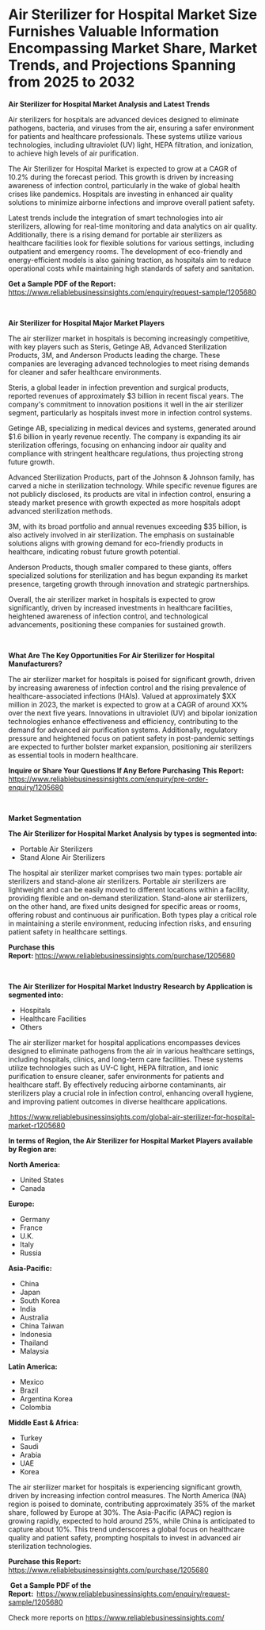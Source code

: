 <p><h1>Air Sterilizer for Hospital Market Size Furnishes Valuable Information Encompassing Market Share, Market Trends, and Projections Spanning from 2025 to 2032</h1></p><p><strong>Air Sterilizer for Hospital Market Analysis and Latest Trends</strong></p>
<p><p>Air sterilizers for hospitals are advanced devices designed to eliminate pathogens, bacteria, and viruses from the air, ensuring a safer environment for patients and healthcare professionals. These systems utilize various technologies, including ultraviolet (UV) light, HEPA filtration, and ionization, to achieve high levels of air purification.</p><p>The Air Sterilizer for Hospital Market is expected to grow at a CAGR of 10.2% during the forecast period. This growth is driven by increasing awareness of infection control, particularly in the wake of global health crises like pandemics. Hospitals are investing in enhanced air quality solutions to minimize airborne infections and improve overall patient safety. </p><p>Latest trends include the integration of smart technologies into air sterilizers, allowing for real-time monitoring and data analytics on air quality. Additionally, there is a rising demand for portable air sterilizers as healthcare facilities look for flexible solutions for various settings, including outpatient and emergency rooms. The development of eco-friendly and energy-efficient models is also gaining traction, as hospitals aim to reduce operational costs while maintaining high standards of safety and sanitation.</p></p>
<p><strong>Get a Sample PDF of the Report:&nbsp;</strong> <a href="https://www.reliablebusinessinsights.com/enquiry/request-sample/1205680?utm_campaign=3034&utm_medium=2&utm_source=Github&utm_content=ia&utm_term=03032025&utm_id=air-sterilizer-for-hospital">https://www.reliablebusinessinsights.com/enquiry/request-sample/1205680</a></p>
<p>&nbsp;</p>
<p><strong>Air Sterilizer for Hospital Major Market Players</strong></p>
<p><p>The air sterilizer market in hospitals is becoming increasingly competitive, with key players such as Steris, Getinge AB, Advanced Sterilization Products, 3M, and Anderson Products leading the charge. These companies are leveraging advanced technologies to meet rising demands for cleaner and safer healthcare environments.</p><p>Steris, a global leader in infection prevention and surgical products, reported revenues of approximately $3 billion in recent fiscal years. The company's commitment to innovation positions it well in the air sterilizer segment, particularly as hospitals invest more in infection control systems.</p><p>Getinge AB, specializing in medical devices and systems, generated around $1.6 billion in yearly revenue recently. The company is expanding its air sterilization offerings, focusing on enhancing indoor air quality and compliance with stringent healthcare regulations, thus projecting strong future growth.</p><p>Advanced Sterilization Products, part of the Johnson & Johnson family, has carved a niche in sterilization technology. While specific revenue figures are not publicly disclosed, its products are vital in infection control, ensuring a steady market presence with growth expected as more hospitals adopt advanced sterilization methods.</p><p>3M, with its broad portfolio and annual revenues exceeding $35 billion, is also actively involved in air sterilization. The emphasis on sustainable solutions aligns with growing demand for eco-friendly products in healthcare, indicating robust future growth potential.</p><p>Anderson Products, though smaller compared to these giants, offers specialized solutions for sterilization and has begun expanding its market presence, targeting growth through innovation and strategic partnerships.</p><p>Overall, the air sterilizer market in hospitals is expected to grow significantly, driven by increased investments in healthcare facilities, heightened awareness of infection control, and technological advancements, positioning these companies for sustained growth.</p></p>
<p>&nbsp;</p>
<p><strong>What Are The Key Opportunities For Air Sterilizer for Hospital Manufacturers?</strong></p>
<p><p>The air sterilizer market for hospitals is poised for significant growth, driven by increasing awareness of infection control and the rising prevalence of healthcare-associated infections (HAIs). Valued at approximately $XX million in 2023, the market is expected to grow at a CAGR of around XX% over the next five years. Innovations in ultraviolet (UV) and bipolar ionization technologies enhance effectiveness and efficiency, contributing to the demand for advanced air purification systems. Additionally, regulatory pressure and heightened focus on patient safety in post-pandemic settings are expected to further bolster market expansion, positioning air sterilizers as essential tools in modern healthcare.</p></p>
<p><strong>Inquire or Share Your Questions If Any Before Purchasing This Report:</strong> <a href="https://www.reliablebusinessinsights.com/enquiry/pre-order-enquiry/1205680?utm_campaign=3034&utm_medium=2&utm_source=Github&utm_content=ia&utm_term=03032025&utm_id=air-sterilizer-for-hospital">https://www.reliablebusinessinsights.com/enquiry/pre-order-enquiry/1205680</a></p>
<p>&nbsp;</p>
<p><strong>Market Segmentation</strong></p>
<p><strong>The Air Sterilizer for Hospital Market Analysis by types is segmented into:</strong></p>
<p><ul><li>Portable Air Sterilizers</li><li>Stand Alone Air Sterilizers</li></ul></p>
<p><p>The hospital air sterilizer market comprises two main types: portable air sterilizers and stand-alone air sterilizers. Portable air sterilizers are lightweight and can be easily moved to different locations within a facility, providing flexible and on-demand sterilization. Stand-alone air sterilizers, on the other hand, are fixed units designed for specific areas or rooms, offering robust and continuous air purification. Both types play a critical role in maintaining a sterile environment, reducing infection risks, and ensuring patient safety in healthcare settings.</p></p>
<p><strong>Purchase this Report:&nbsp;</strong><a href="https://www.reliablebusinessinsights.com/purchase/1205680?utm_campaign=3034&utm_medium=2&utm_source=Github&utm_content=ia&utm_term=03032025&utm_id=air-sterilizer-for-hospital">https://www.reliablebusinessinsights.com/purchase/1205680</a></p>
<p>&nbsp;</p>
<p><strong>The Air Sterilizer for Hospital Market Industry Research by Application is segmented into:</strong></p>
<p><ul><li>Hospitals</li><li>Healthcare Facilities</li><li>Others</li></ul></p>
<p><p>The air sterilizer market for hospital applications encompasses devices designed to eliminate pathogens from the air in various healthcare settings, including hospitals, clinics, and long-term care facilities. These systems utilize technologies such as UV-C light, HEPA filtration, and ionic purification to ensure cleaner, safer environments for patients and healthcare staff. By effectively reducing airborne contaminants, air sterilizers play a crucial role in infection control, enhancing overall hygiene, and improving patient outcomes in diverse healthcare applications.</p></p>
<p><a href="https://www.reliablebusinessinsights.com/global-air-sterilizer-for-hospital-market-r1205680?utm_campaign=3034&utm_medium=2&utm_source=Github&utm_content=ia&utm_term=03032025&utm_id=air-sterilizer-for-hospital">&nbsp;https://www.reliablebusinessinsights.com/global-air-sterilizer-for-hospital-market-r1205680</a></p>
<p><strong>In terms of Region, the Air Sterilizer for Hospital Market Players available by Region are:</strong></p>
<p>
    <p> <strong> North America: </strong>
        <ul>
            <li>United States</li>
            <li>Canada</li>
        </ul>
        </p> 
    <p> <strong> Europe: </strong>
        <ul>
            <li>Germany</li>
            <li>France</li>
            <li>U.K.</li>
            <li>Italy</li>
            <li>Russia</li>
        </ul>
        </p> 
    <p> <strong> Asia-Pacific: </strong>
        <ul>
            <li>China</li>
            <li>Japan</li>
            <li>South Korea</li>
            <li>India</li>
            <li>Australia</li>
            <li>China Taiwan</li>
            <li>Indonesia</li>
            <li>Thailand</li>
            <li>Malaysia</li>
        </ul>
        </p> 
    <p> <strong> Latin America: </strong>
        <ul>
            <li>Mexico</li>
            <li>Brazil</li>
            <li>Argentina Korea</li>
            <li>Colombia</li>
        </ul>
        </p> 
    <p> <strong> Middle East & Africa: </strong>
        <ul>
            <li>Turkey</li>
            <li>Saudi</li>
            <li>Arabia</li>
            <li>UAE</li>
            <li>Korea</li>
        </ul>
    </p>
    </p>
<p><p>The air sterilizer market for hospitals is experiencing significant growth, driven by increasing infection control measures. The North America (NA) region is poised to dominate, contributing approximately 35% of the market share, followed by Europe at 30%. The Asia-Pacific (APAC) region is growing rapidly, expected to hold around 25%, while China is anticipated to capture about 10%. This trend underscores a global focus on healthcare quality and patient safety, prompting hospitals to invest in advanced air sterilization technologies.</p></p>
<p><strong>Purchase this Report: </strong><a href="https://www.reliablebusinessinsights.com/purchase/1205680?utm_campaign=3034&utm_medium=2&utm_source=Github&utm_content=ia&utm_term=03032025&utm_id=air-sterilizer-for-hospital">https://www.reliablebusinessinsights.com/purchase/1205680</a></p>
<p>&nbsp;<strong>Get a Sample PDF of the Report:&nbsp;&nbsp;</strong><a href="https://www.reliablebusinessinsights.com/enquiry/request-sample/1205680?utm_campaign=3034&utm_medium=2&utm_source=Github&utm_content=ia&utm_term=03032025&utm_id=air-sterilizer-for-hospital">https://www.reliablebusinessinsights.com/enquiry/request-sample/1205680</a></p>
<p><strong></strong></p>
<p>Check more reports on <a href="https://www.reliablebusinessinsights.com/?utm_campaign=3034&utm_medium=2&utm_source=Github&utm_content=ia&utm_term=03032025&utm_id=air-sterilizer-for-hospital">https://www.reliablebusinessinsights.com/</a></p>